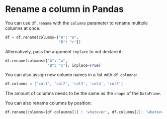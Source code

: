 # Rename a column in Pandas

You can use `df.rename` with the `columns` parameter to rename multiple columns at once.

```python
df = df.rename(columns={"A": "a", 
                        "B": "c"})
```

Alternatively, pass the argument `inplace` to not declare it:

```python
df.rename(columns={"A": "a", 
                   "B": "c"}, inplace=True)
```

You can also assign new column names in a list with `df.columns`:

```python
df.columns = ['col1', 'col2', 'col3', 'col4', 'col5']
```

The amount of columns needs to be the same as the `shape` of the `DataFrame`.

You can also rename columns by position:

```python
df.rename(columns={df.coluumns[1] : 'whatever', df.columns[2]: 'whatever2'}, inplace=True)
```
